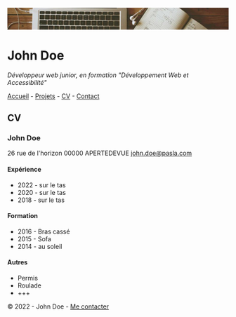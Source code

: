 

![banner](img/banner.png)
# John Doe


*Développeur web junior, en formation "Développement Web et Accessibilité"*


[Accueil](README.md) - [Projets](projets.md) - [CV](CV) - [Contact](contact.md)

## CV

### John Doe

26 rue de l'horizon
00000 APERTEDEVUE
[john.doe@pasla.com](email)

#### Expérience
* 2022 - sur le tas
* 2020 - sur le tas
* 2018 - sur le tas

#### Formation
* 2016 - Bras cassé
* 2015 - Sofa
* 2014 - au soleil

#### Autres
* Permis
* Roulade
* +++

&copy; 2022 - John Doe - [Me contacter](mecontacter)

